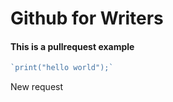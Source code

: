 # Github for Writers

####  This is a pullrequest example
```javascript
`print("hello world");`
```

New request
